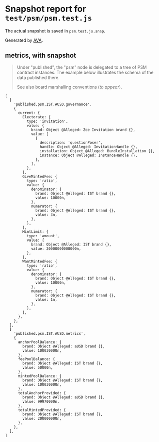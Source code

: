 # Snapshot report for `test/psm/psm.test.js`

The actual snapshot is saved in `psm.test.js.snap`.

Generated by [AVA](https://avajs.dev).

## metrics, with snapshot

> Under "published", the "psm" node is delegated to a tree of PSM contract instances.
> The example below illustrates the schema of the data published there.
> 
> See also board marshalling conventions (_to appear_).

    [
      [
        'published.psm.IST.AUSD.governance',
        {
          current: {
            Electorate: {
              type: 'invitation',
              value: {
                brand: Object @Alleged: Zoe Invitation brand {},
                value: [
                  {
                    description: 'questionPoser',
                    handle: Object @Alleged: InvitationHandle {},
                    installation: Object @Alleged: BundleInstallation {},
                    instance: Object @Alleged: InstanceHandle {},
                  },
                ],
              },
            },
            GiveMintedFee: {
              type: 'ratio',
              value: {
                denominator: {
                  brand: Object @Alleged: IST brand {},
                  value: 10000n,
                },
                numerator: {
                  brand: Object @Alleged: IST brand {},
                  value: 3n,
                },
              },
            },
            MintLimit: {
              type: 'amount',
              value: {
                brand: Object @Alleged: IST brand {},
                value: 20000000000000n,
              },
            },
            WantMintedFee: {
              type: 'ratio',
              value: {
                denominator: {
                  brand: Object @Alleged: IST brand {},
                  value: 10000n,
                },
                numerator: {
                  brand: Object @Alleged: IST brand {},
                  value: 1n,
                },
              },
            },
          },
        },
      ],
      [
        'published.psm.IST.AUSD.metrics',
        {
          anchorPoolBalance: {
            brand: Object @Alleged: aUSD brand {},
            value: 100030000n,
          },
          feePoolBalance: {
            brand: Object @Alleged: IST brand {},
            value: 50000n,
          },
          mintedPoolBalance: {
            brand: Object @Alleged: IST brand {},
            value: 100030000n,
          },
          totalAnchorProvided: {
            brand: Object @Alleged: aUSD brand {},
            value: 99970000n,
          },
          totalMintedProvided: {
            brand: Object @Alleged: IST brand {},
            value: 200000000n,
          },
        },
      ],
    ]
